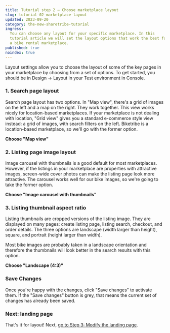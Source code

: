 ```yaml
---
title: Tutorial step 2 – Choose marketplace layout
slug: tutorial-02-marketplace-layout
updated: 2023-09-20
category: the-new-sharetribe-tutorial
ingress:
  You can choose any layout for your specific marketplace. In this
  tutorial article we will set the layout options that work the best for
  a bike rental marketplace.
published: true
noindex: true
---
```


Layout settings allow you to choose the layout of some of the key pages
in your marketplace by choosing from a set of options. To get started,
you should be in Design -> Layout in your Test environment in Console.

### 1. Search page layout

Search page layout has two options. In "Map view", there's a grid of
images on the left and a map on the right. They work together. This view
works nicely for location-based marketplaces. If your marketplace is not
dealing with location, "Grid view" gives you a standard e-commerce style
view instead: a grid of images, with search filters on the left.
Biketribe is a location-based marketplace, so we'll go with the former
option.

**Choose "Map view"**

### 2. Listing page image layout

Image carousel with thumbnails is a good default for most marketplaces.
However, if the listings in your marketplace are properties with
attractive images, screen-wide cover photos can make the listing page
look more attractive. The carousel works well for our bike images, so
we're going to take the former option.

**Choose "Image carousel with thumbnails"**

### 3. Listing thumbnail aspect ratio

Listing thumbnails are cropped versions of the listing image. They are
displayed on many pages: create listing page, listing search, checkout,
and order details. The three options are landscape (width larger than
height), square, and portrait (height larger than width).

Most bike images are probably taken in a landscape orientation and
therefore the thumbnails will look better in the search results with
this option.

**Choose "Landscape (4:3)"**

### Save Changes

Once you're happy with the changes, click "Save changes" to activate
them. If the "Save changes" button is grey, that means the current set
of changes has already been saved.

### Next: landing page

That's it for layout! Next,
[go to Step 3: Modify the landing page](/the-new-sharetribe/tutorial-landing-page/).
